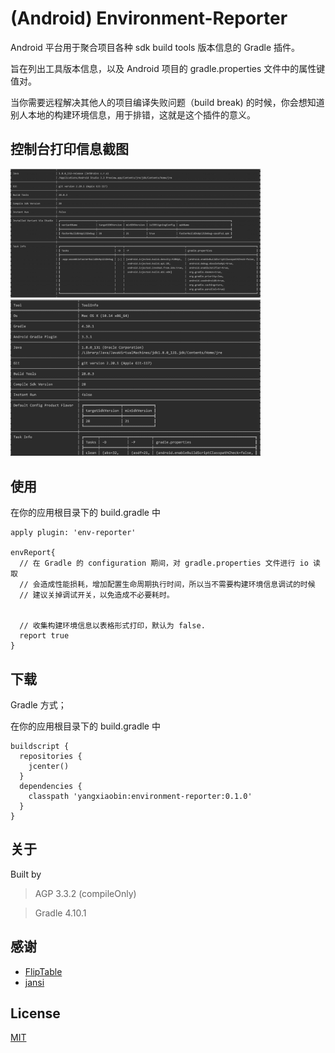 # (Android) Environment-Reporter
Android 平台用于聚合项目各种 sdk build tools 版本信息的 Gradle 插件。
 
旨在列出工具版本信息，以及 Android 项目的 gradle.properties 文件中的属性键值对。

当你需要远程解决其他人的项目编译失败问题（build break) 的时候，你会想知道别人本地的构建环境信息，用于排错，这就是这个插件的意义。

## 控制台打印信息截图
<img src="screenshots/屏幕快照 2019-04-07 22.34.56.png" width="400"><img src="screenshots/屏幕快照 2019-04-07 22.35.12.png" width="400">

## 使用
在你的应用根目录下的 build.gradle 中
```
apply plugin: 'env-reporter'

envReport{
  // 在 Gradle 的 configuration 期间，对 gradle.properties 文件进行 io 读取
  // 会造成性能损耗，增加配置生命周期执行时间，所以当不需要构建环境信息调试的时候
  // 建议关掉调试开关，以免造成不必要耗时。
  
  
  // 收集构建环境信息以表格形式打印，默认为 false.
  report true
}
```

## 下载
Gradle 方式；

在你的应用根目录下的 build.gradle 中
```
buildscript {
  repositories {
    jcenter()
  }
  dependencies {
    classpath 'yangxiaobin:environment-reporter:0.1.0'
  }
}
```

## 关于

Built by 
> AGP 3.3.2  (compileOnly)

> Gradle 4.10.1


## 感谢
- [FlipTable](https://github.com/JakeWharton/flip-tables)
- [jansi](https://github.com/fusesource/jansi)

## License
[MIT](http://choosealicense.online/licenses/mit/)
